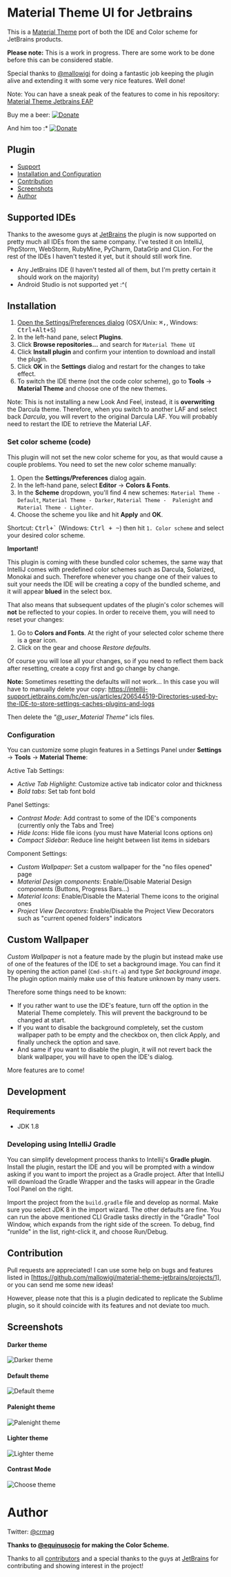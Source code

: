 # Material Theme UI for Jetbrains 

This is a [Material Theme](https://github.com/equinusocio/material-theme) port of both the IDE and Color scheme for JetBrains products.

**Please note:** This is a work in progress. There are some work to be done before this can be considered stable.

Special thanks to [@mallowigi](https://github.com/mallowigi) for doing a fantastic job keeping the plugin alive and extending it with some very nice features. Well done!

Note: You can have a sneak peak of the features to come in his repository:
[Material Theme Jetbrains EAP](https://github.com/mallowigi/material-theme-jetbrains-eap)

Buy me a beer: 
[![Donate](https://img.shields.io/badge/Donate-PayPal-green.svg)](https://www.paypal.com/cgi-bin/webscr?cmd=_donations&business=LSF7K29JBPMWU&lc=US&item_name=Material%20Theme%20JetBrains%20Development&item_number=m1&currency_code=NOK&bn=PP%2dDonationsBF%3abtn_donateCC_LG%2egif%3aNonHosted)

And him too :*
[![Donate](https://img.shields.io/badge/Donate-PayPal-green.svg)](https://www.paypal.com/cgi-bin/webscr?cmd=_s-xclick&hosted_button_id=9D4HTMKUQAHZJ)


## Plugin
* [Support](#supported-ides)
* [Installation and Configuration](#installation)
* [Contribution](#contribution)
* [Screenshots](#screenshots)
* [Author](#author)

## Supported IDEs

Thanks to the awesome guys at [JetBrains](https://www.jetbrains.com/) the plugin is now supported on pretty much all IDEs from the same company. I've tested it on IntelliJ, PhpStorm, WebStorm, RubyMine, PyCharm, DataGrip and CLion.
For the rest of the IDEs I haven't tested it yet, but it should still work fine.

* Any JetBrains IDE (I haven't tested all of them, but I'm pretty certain it should work on the majority)
* Android Studio is not supported yet :^(

## Installation
1. [Open the Settings/Preferences dialog](https://www.jetbrains.com/idea/help/accessing-settings.html#openIdeSettings) (OSX/Unix: <kbd>⌘,</kbd>, Windows: <kbd>Ctrl+Alt+S</kbd>)
2. In the left-hand pane, select **Plugins**.
3. Click **Browse repositories...** and search for `Material Theme UI`
4. Click **Install plugin** and confirm your intention to download and install the plugin.
5. Click **OK** in the **Settings** dialog and restart for the changes to take effect.
6. To switch the IDE theme (not the code color scheme), go to **Tools** -> **Material Theme** and choose one of the new themes.

Note: This is not installing a new Look And Feel, instead, it is **overwriting** the Darcula theme. Therefore, when you switch to another 
LAF and select back *Darcula*, you will revert to the original Darcula LAF. You will probably need to restart the IDE to retrieve the 
Material LAF.

### Set color scheme (code)
This plugin will not set the new color scheme for you, as that would cause a couple problems. You need to set the new color scheme manually:

1. Open the **Settings/Preferences** dialog again.
2. In the left-hand pane, select **Editor** -> **Colors & Fonts**.
3. In the **Scheme** dropdown, you'll find 4 new schemes: `Material Theme - Default`, `Material Theme - Darker`, `Material Theme - 
Palenight` and `Material Theme - Lighter`. 
4. Choose the scheme you like and hit **Apply** and **OK**.

Shortcut: <kbd>Ctrl+\`</kbd> (Windows: <kbd>Ctrl + ~</kbd>) then hit `1. Color scheme` and select your desired color scheme. 

**Important!**

This plugin is coming with these bundled color schemes, the same way that IntelliJ comes with predefined color schemes such as Darcula, Solarized, Monokai and such. 
Therefore whenever you change one of their values to suit your needs the IDE will be creating a copy of the bundled scheme, and it will appear **blued** in the select box. 

That also means that subsequent updates of the plugin's color schemes will __not__ be reflected to your copies. In order to receive them, you will need to reset your changes:

1. Go to **Colors and Fonts**. At the right of your selected color scheme there is a gear icon.
2. Click on the gear and choose *Restore defaults*.

Of course you will lose all your changes, so if you need to reflect them back after resetting, create a copy first and go change by change.

**Note:** Sometimes resetting the defaults will not work... In this case you will have to manually delete your copy:
https://intellij-support.jetbrains.com/hc/en-us/articles/206544519-Directories-used-by-the-IDE-to-store-settings-caches-plugins-and-logs

Then delete the *"@_user_Material Theme"* icls files.

### Configuration

You can customize some plugin features in a Settings Panel under **Settings** -> **Tools** -> **Material Theme**:

Active Tab Settings:
- *Active Tab Highlight*: Customize active tab indicator color and thickness
- *Bold tabs*: Set tab font bold

Panel Settings:
- *Contrast Mode*: Add contrast to some of the IDE's components (currently only the Tabs and Tree)
- *Hide Icons*: Hide file icons (you must have Material Icons options on)
- *Compact Sidebar*: Reduce line height between list items in sidebars

Component Settings:
- *Custom Wallpaper*: Set a custom wallpaper for the "no files opened" page
- *Material Design components*: Enable/Disable Material Design components (Buttons, Progress Bars...)
- *Material Icons*: Enable/Disable the Material Theme icons to the original ones
- *Project View Decorators*: Enable/Disable the Project View Decorators such as "current opened folders" indicators

## Custom Wallpaper

*Custom Wallpaper* is not a feature made by the plugin but instead make use of one of the features of the IDE to set a background image. 
You can find it by opening the action panel (`Cmd-shift-a`) and type *Set background image*. The plugin option mainly make use of this feature unknown by many users.

Therefore some things need to be known:
- If you rather want to use the IDE's feature, turn off the option in the Material Theme completely. This will prevent the background to be changed at start.
- If you want to disable the background completely, set the custom wallpaper path to be empty and the checkbox on, then click Apply, and finally uncheck the option and save.
- And same if you want to disable the plugin, it will not revert back the blank wallpaper, you will have to open the IDE's dialog.

More features are to come!

## Development

### Requirements

* JDK 1.8

### Developing using IntelliJ Gradle

You can simplify development process thanks to Intellij's **Gradle plugin**. Install the plugin, restart the IDE and you will be prompted with a window
asking if you want to import the project as a Gradle project. After that IntelliJ will download the Gradle Wrapper and the tasks will appear in the Gradle Tool Panel on the right.

Import the project from the `build.gradle` file and develop as normal.  Make
sure you select JDK 8 in the import wizard.  The other defaults are fine.  You
can run the above mentioned CLI Gradle tasks directly in the "Gradle" Tool
Window, which expands from the right side of the screen.  To debug, find
"runIde" in the list, right-click it, and choose Run/Debug.

## Contribution

Pull requests are appreciated! I can use some help on bugs and features listed in [https://github.com/mallowigi/material-theme-jetbrains/projects/1], or you can send me some new ideas!

However, please note that this is a plugin dedicated to replicate the Sublime plugin, so it should coincide with its features and not deviate too much.

## Screenshots
#### Darker theme
![Darker theme](https://plugins.jetbrains.com/files/9377/screenshot_16889.png)

#### Default theme
![Default theme](https://plugins.jetbrains.com/files/9377/screenshot_16890.png)

#### Palenight theme
![Palenight theme](https://plugins.jetbrains.com/files/9377/screenshot_16892.png)

#### Lighter theme
![Lighter theme](https://plugins.jetbrains.com/files/9377/screenshot_16891.png)

#### Contrast Mode
![Choose theme](https://plugins.jetbrains.com/files/9377/screenshot_16888.png)

# Author
Twitter: [@crmag](https://twitter.com/crmag)

**Thanks to [@equinusocio](https://github.com/equinusocio/material-theme) for making the Color Scheme.**

Thanks to all [contributors](https://github.com/ChrisRM/material-theme-jetbrains/graphs/contributors) and a special thanks to the guys at [JetBrains](https://www.jetbrains.com/) for contributing and showing interest in the project!